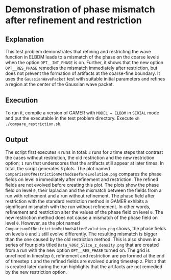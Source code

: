 # Demonstration of phase mismatch after refinement and restriction

## Explanation 
This test problem demonstrates that refining and restricting the wave function in ELBDM leads to a mismatch of the phase on the coarse levels when the option `OPT__INT_PHASE` is on.
Further, it shows that the new option `OPT__RES_PHASE` remedies the mismatch immediately after restriction, but does not prevent the formation of artifacts at the coarse-fine boundary. 
It uses the `GaussianWavePacket` test with suitable initial parameters and refines a region at the center of the Gaussian wave packet. 

## Execution
To run it, compile a version of GAMER with `MODEL = ELBDM` in `SERIAL` mode and put the executable in the test problem directory.
Execute `sh ./compare_restriction.sh`.

## Output
The script first executes `4` runs in total: `3` runs for `2` time steps that contrast the cases without restriction, the old restriction and the new restriction option;
`1` run that underscores that the artifacts still appear at later times. In total, the script generates `6` plots.
The plot named `ComparisonOfRestrictionMethodsBeforeEvolution.png` compares the phase fields on level `0` immediately after refinement and restriction.
The refined fields are not evolved before creating this plot. 
The plots show the phase field on level `0`, their laplacian and the mismatch between the fields from a run with refinement and a run without refinement. 
The phase field after restriction with the standard restriction method in GAMER exhibits a significant mismatch with the run without refinement. 
In other words, refinement and restriction alter the values of the phase field on level `0`. 
The new restriction method does not cause a mismatch of the phase field on level `0`. 
However, as the plot named `ComparisonOfRestrictionMethodsAfterEvolution.png` shows, the phase fields on levels `0` and `1` still evolve differently.
The resulting mismatch is bigger than the one caused by the old restriction method.
This is also shown in a series of four plots titled `Data_%06d_Slice_z_density.png` that are created from a run with the new option `OPT__RES_PHASE` turned on.
The grid is unrefined in timestep `0`, refinement and restriction are performed at the end of timestep `1` and the refined fields are evolved during timestep `2`.
Plot `3` that is created later during the run highlights that the artifacts are not remedied by the new restriction option. 
